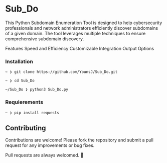# Sub_Do

This Python Subdomain Enumeration Tool is designed to help cybersecurity professionals and network administrators efficiently discover subdomains of a given domain. The tool leverages multiple techniques to ensure comprehensive subdomain discovery.

Features
Speed and Efficiency
Customizable
Integration
Output Options



### Installation

```
~ ❯ git clone https://github.com/YounsJ/Sub_Do.git

~ ❯ cd Sub_Do

~/Sub_Do ❯ python3 Sub_Do.py

```

### Requierements

```
~ ❯ pip install requests

```

## Contributing
Contributions are welcome! Please fork the repository and submit a pull request for any improvements or bug fixes.

Pull requests are always welcomed. 🤝
